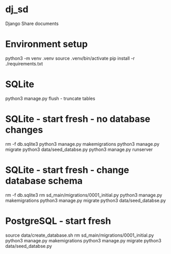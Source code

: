 # dj_sd
Django Share documents

# Environment setup
python3 -m venv .venv
source .venv/bin/activate
pip install -r ./requirements.txt

# SQLite
python3 manage.py flush - truncate tables

# SQLite - start fresh - no database changes
rm -f db.sqlite3
python3 manage.py makemigrations
python3 manage.py migrate
python3 data/seed_databse.py
python3 manage.py runserver

# SQLite - start fresh - change database schema
rm -f db.sqlite3
rm sd_main/migrations/0001_initial.py
python3 manage.py makemigrations
python3 manage.py migrate
python3 data/seed_databse.py

# PostgreSQL - start fresh
source data/create_database.sh
rm sd_main/migrations/0001_initial.py
python3 manage.py makemigrations
python3 manage.py migrate
python3 data/seed_databse.py
